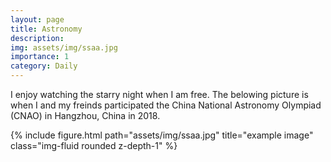```yaml
---
layout: page
title: Astronomy
description: 
img: assets/img/ssaa.jpg
importance: 1
category: Daily
---
```


I enjoy watching the starry night when I am free. The belowing picture is when I and my freinds participated the China National Astronomy Olympiad (CNAO) in Hangzhou, China in 2018.  

<div class="row">
    <div class="col-sm mt-3 mt-md-0">
        {% include figure.html path="assets/img/ssaa.jpg" title="example image" class="img-fluid rounded z-depth-1" %}
    </div>
</div>
